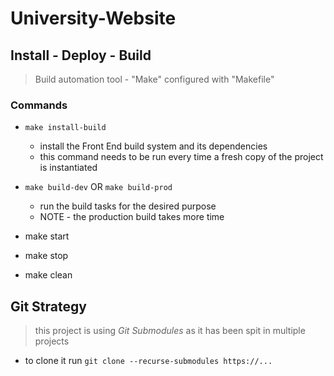 # University-Website

## Install - Deploy - Build
> Build automation tool - "Make" configured with "Makefile"

### Commands
* `make install-build`
    - install the Front End build system and its dependencies
    - this command needs to be run every time a fresh copy of the project is instantiated

* `make build-dev` OR `make build-prod`
    - run the build tasks for the desired purpose
    - NOTE - the production build takes more time

* make start
* make stop
* make clean

## Git Strategy
> this project is using *Git Submodules* as it has been spit in multiple projects
* to clone it run `git clone --recurse-submodules https://...`